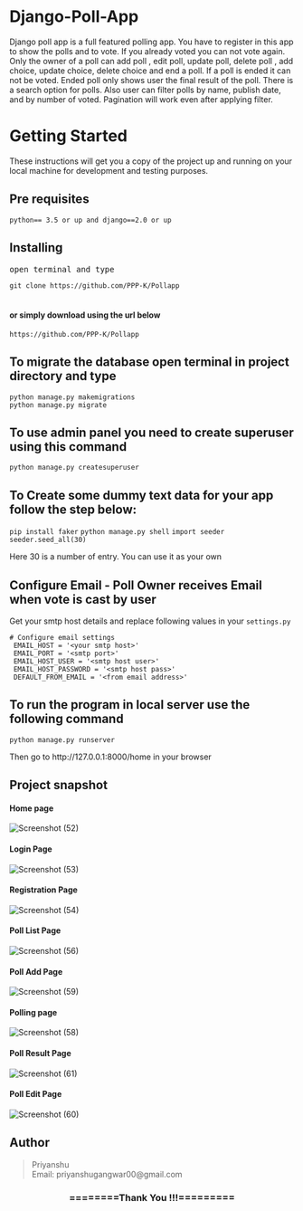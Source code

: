 # Django-Poll-App
Django poll app is a full featured polling app. You have to register in this app to show the polls and to vote. If you already voted you can not vote again. Only the owner of a poll can add poll , edit poll, update poll, delete poll , add choice, update choice, delete choice and end a poll. If a poll is ended it can not be voted. Ended poll only shows user the final result of the poll. There is a search option for polls. Also user can filter polls by name, publish date, and by number of voted. Pagination will work even after applying filter.

<h1>Getting Started</h1>
<p>These instructions will get you a copy of the project up and running on your local machine for development and testing purposes.</p>

<h2>Pre requisites</h2>
<code>python== 3.5 or up and django==2.0 or up</code>

<h2>Installing</h2>
<pre>open terminal and type</pre>
<code>git clone https://github.com/PPP-K/Pollapp</code><br><br>

<h4>or simply download using the url below</h4>
<code>https://github.com/PPP-K/Pollapp</code><br>

<h2>To migrate the database open terminal in project directory and type</h2>
<code>python manage.py makemigrations</code><br>
<code>python manage.py migrate</code>

<h2>To use admin panel you need to create superuser using this command </h2>
<code>python manage.py createsuperuser</code>

<h2>To Create some dummy text data for your app follow the step below:</h2>
<code>pip install faker</code>
<code>python manage.py shell</code>
<code>import seeder</code>
<code>seeder.seed_all(30)</code>
<p>Here 30 is a number of entry. You can use it as your own</p>


<h2>Configure Email - Poll Owner receives Email when vote is cast by user</h2>
<p>Get your smtp host details and replace following values in your <code>settings.py</code> </p>
<code># Configure email settings
 EMAIL_HOST = '&lt;your smtp host&gt;'
 EMAIL_PORT = '&lt;smtp port&gt;'
 EMAIL_HOST_USER = '&lt;smtp host user&gt;'
 EMAIL_HOST_PASSWORD = '&lt;smtp host pass&gt;'
 DEFAULT_FROM_EMAIL = '&lt;from email address&gt;'
</code>

<h2> To run the program in local server use the following command </h2>
<code>python manage.py runserver</code>

<p>Then go to http://127.0.0.1:8000/home in your browser</p>

<h2>Project snapshot</h2>

#### Home page
![Screenshot (52)](https://github.com/user-attachments/assets/cabbddbf-68fe-4f09-b10e-e8a58ee9dbbc)



#### Login Page
![Screenshot (53)](https://github.com/user-attachments/assets/4d54843f-5705-4a69-a4a7-23356f04a1f9)


#### Registration Page
![Screenshot (54)](https://github.com/user-attachments/assets/07279bcf-222f-428d-8d66-51a8e511df2c)

#### Poll List Page
![Screenshot (56)](https://github.com/user-attachments/assets/5ab0cf41-a570-4091-a534-5ae8c17851b4)



#### Poll Add Page
![Screenshot (59)](https://github.com/user-attachments/assets/34e2e813-0f21-474a-8822-5a7da1555a13)

#### Polling page
![Screenshot (58)](https://github.com/user-attachments/assets/dba13334-6f5a-4051-bcef-618ad096a0d9)

#### Poll Result Page
![Screenshot (61)](https://github.com/user-attachments/assets/ef80d906-eb86-4a4e-a940-12b6b58c1392)

#### Poll Edit Page
![Screenshot (60)](https://github.com/user-attachments/assets/139fbe2d-49f0-47f9-9827-76f89e0f8d3b)


<h2>Author</h2>
<blockquote>
  Priyanshu<br>
  Email: priyanshugangwar00@gmail.com
</blockquote>

<div align="center">
    <h3>========Thank You !!!=========</h3>
</div>
